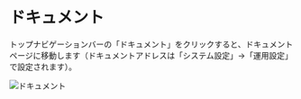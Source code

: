 # ドキュメント

トップナビゲーションバーの「ドキュメント」をクリックすると、ドキュメントページに移動します（ドキュメントアドレスは「システム設定」->「運用設定」で設定されます）。

![ドキュメント](../assets/guide/document.png)